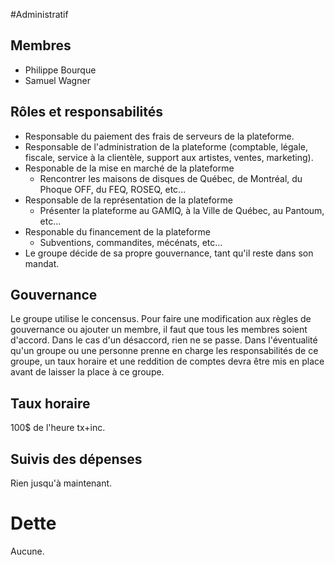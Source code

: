 #Administratif 

## Membres 
- Philippe Bourque 
- Samuel Wagner 

## Rôles et responsabilités
- Responsable du paiement des frais de serveurs de la plateforme.
- Responsable de l'administration de la plateforme (comptable, légale, fiscale, service à la clientèle, support aux artistes, ventes, marketing).
- Responable de la mise en marché de la plateforme
  - Rencontrer les maisons de disques de Québec, de Montréal, du Phoque OFF, du FEQ, ROSEQ, etc...
- Responsable de la représentation de la plateforme
  - Présenter la plateforme au GAMIQ, à la Ville de Québec, au Pantoum, etc...
- Responable du financement de la plateforme
  - Subventions, commandites, mécénats, etc...
- Le groupe décide de sa propre gouvernance, tant qu'il reste dans son mandat.

## Gouvernance 
Le groupe utilise le concensus. Pour faire une modification aux règles de gouvernance ou ajouter un membre, il faut que tous les membres soient d'accord. Dans le cas d'un désaccord, rien ne se passe. Dans l'éventualité qu'un groupe ou une personne prenne en charge les responsabilités de ce groupe, un taux horaire et une reddition de comptes devra être mis en place avant de laisser la place à ce groupe. 

## Taux horaire
100$ de l'heure tx+inc.

## Suivis des dépenses 
Rien jusqu'à maintenant.

# Dette
Aucune.
